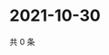 # 2021-10-30

共 0 条

<!-- BEGIN WEIBO -->
<!-- 最后更新时间 Sat Oct 30 2021 10:24:54 GMT+0800 (China Standard Time) -->

<!-- END WEIBO -->
